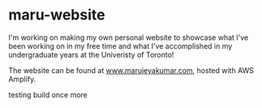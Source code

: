 # maru-website

I'm working on making my own personal website to showcase what I've been working on in my free time and what I've accomplished in my undergraduate years at the Univeristy of Toronto! 

The website can be found at www.marujeyakumar.com, hosted with AWS Amplify. 


testing build once more 
